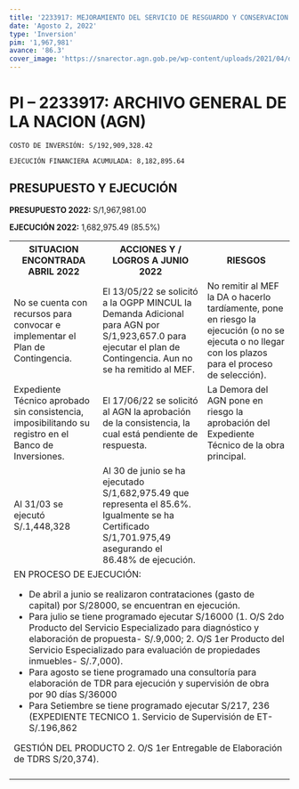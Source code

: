```yaml
---
title: '2233917: MEJORAMIENTO DEL SERVICIO DE RESGUARDO Y CONSERVACION DEL PATRIMONIO CULTURAL ARCHIVISTICO DE LA NACION DEL ARCHIVO GENERAL DE LA NACION - SEDE PUEBLO LIBRE, DISTRITO PUEBLO LIBRE, PROVINCIA Y DEPARTAMENTO DE LIMA'
date: 'Agosto 2, 2022'
type: 'Inversion'
pim: '1,967,981'
avance: '86.3'
cover_image: 'https://snarector.agn.gob.pe/wp-content/uploads/2021/04/dah_001.jpg'
---
```

# PI – 2233917: ARCHIVO GENERAL DE LA NACION (AGN) 

`COSTO DE INVERSIÓN: S/192,909,328.42`

`EJECUCIÓN FINANCIERA ACUMULADA: 8,182,895.64`

## PRESUPUESTO Y EJECUCIÓN

**PRESUPUESTO 2022:** S/1,967,981.00

**EJECUCIÓN 2022:** 1,682,975.49 (85.5%)

<table>

<tr>
<th>SITUACION ENCONTRADA ABRIL 2022
</th>
<th>ACCIONES Y / LOGROS A JUNIO 2022</th>
<th>RIESGOS</th>
</tr>

<tr>
<td>No se cuenta con recursos para convocar e implementar el Plan de Contingencia.</td>
<td>El 13/05/22 se solicitó a la OGPP MINCUL la Demanda Adicional para AGN por S/1,923,657.0 para ejecutar el plan de Contingencia. Aun no se ha remitido al MEF.</td>
<td>No remitir al MEF la DA o hacerlo tardíamente, pone en riesgo la ejecución (o no se ejecuta o no llegar con los plazos para el proceso de selección).</td>
</tr>

<tr>
<td>Expediente Técnico aprobado sin consistencia, imposibilitando su registro en el Banco de Inversiones.</td>
<td>El 17/06/22 se solicitó al AGN la aprobación de la consistencia, la cual está pendiente de respuesta.</td>
<td>La Demora del AGN pone en riesgo la aprobación del Expediente Técnico de la obra principal.  </td>
</tr>

<tr>
<td>Al 31/03 se ejecutó S/.1,448,328 </td>
<td>Al 30 de junio se ha ejecutado S/1,682,975.49 que representa el 85.6%. Igualmente se ha Certificado S/1,701.975,49 asegurando el 86.48% de ejecución.</td>
<td></td>
</tr>

<tr>
<td colspan="3">EN PROCESO DE EJECUCIÓN: 

* De abril a junio se realizaron contrataciones (gasto de capital) por S/28000, se encuentran en ejecución.
* Para julio se tiene programado ejecutar S/16000 (1. O/S 2do Producto del Servicio Especializado para diagnóstico y elaboración de propuesta- S/.9,000; 2. O/S 1er Producto del Servicio Especializado para evaluación de propiedades inmuebles- S/.7,000).
* Para agosto se tiene programado una consultoría para elaboración de TDR para ejecución y supervisión de obra por 90 días S/36000
* Para Setiembre se tiene programado ejecutar S/217, 236 (EXPEDIENTE TECNICO 1. Servicio de Supervisión de ET- S/.196,862

GESTIÓN DEL PRODUCTO 2. O/S 1er Entregable de Elaboración de TDRS S/20,374).
</td>
</tr>

<tr>
<td></td>
<td></td>
<td></td>
</tr>

</table>
